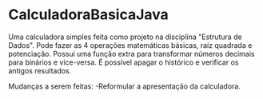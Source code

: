 # CalculadoraBasicaJava
Uma calculadora simples feita como projeto na disciplina "Estrutura de Dados". Pode fazer as 4 operações matemáticas básicas, raíz quadrada e potenciação.
Possui uma função extra para transformar números decimais para binários e vice-versa. 
É possível apagar o histórico e verificar os antigos resultados.

Mudanças a serem feitas:
-Reformular a apresentação da calculadora.
